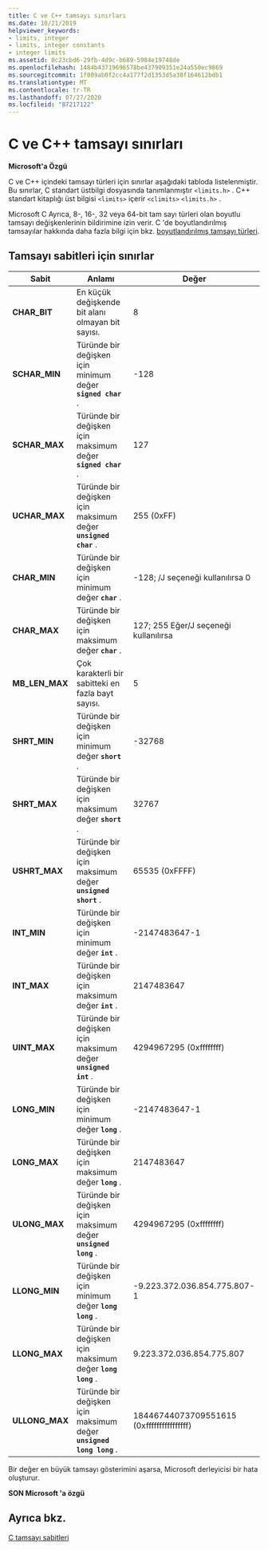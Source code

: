 ```yaml
---
title: C ve C++ tamsayı sınırları
ms.date: 10/21/2019
helpviewer_keywords:
- limits, integer
- limits, integer constants
- integer limits
ms.assetid: 0c23cbd6-29fb-4d9c-b689-5984e19748de
ms.openlocfilehash: 1484b43719696578be437909351e24a550ec9869
ms.sourcegitcommit: 1f009ab0f2cc4a177f2d1353d5a38f164612bdb1
ms.translationtype: MT
ms.contentlocale: tr-TR
ms.lasthandoff: 07/27/2020
ms.locfileid: "87217122"
---
```

# <a name="c-and-c-integer-limits"></a>C ve C++ tamsayı sınırları

**Microsoft'a Özgü**

C ve C++ içindeki tamsayı türleri için sınırlar aşağıdaki tabloda listelenmiştir. Bu sınırlar, C standart üstbilgi dosyasında tanımlanmıştır `<limits.h>` . C++ standart kitaplığı üst bilgisi `<limits>` içerir `<climits>` `<limits.h>` .

Microsoft C Ayrıca, 8-, 16-, 32 veya 64-bit tam sayı türleri olan boyutlu tamsayı değişkenlerinin bildirimine izin verir. C 'de boyutlandırılmış tamsayılar hakkında daha fazla bilgi için bkz. [boyutlandırılmış tamsayı türleri](../c-language/c-sized-integer-types.md).

## <a name="limits-on-integer-constants"></a>Tamsayı sabitleri için sınırlar

|**Sabit**|Anlamı|Değer|
|------------------|-------------|-----------|
|**CHAR_BIT**|En küçük değişkende bit alanı olmayan bit sayısı.|8|
|**SCHAR_MIN**|Türünde bir değişken için minimum değer **`signed char`** .|-128|
|**SCHAR_MAX**|Türünde bir değişken için maksimum değer **`signed char`** .|127|
|**UCHAR_MAX**|Türünde bir değişken için maksimum değer **`unsigned char`** .|255 (0xFF)|
|**CHAR_MIN**|Türünde bir değişken için minimum değer **`char`** .|-128; /J seçeneği kullanılırsa 0|
|**CHAR_MAX**|Türünde bir değişken için maksimum değer **`char`** .|127; 255 Eğer/J seçeneği kullanılırsa|
|**MB_LEN_MAX**|Çok karakterli bir sabitteki en fazla bayt sayısı.|5|
|**SHRT_MIN**|Türünde bir değişken için minimum değer **`short`** .|-32768|
|**SHRT_MAX**|Türünde bir değişken için maksimum değer **`short`** .|32767|
|**USHRT_MAX**|Türünde bir değişken için maksimum değer **`unsigned short`** .|65535 (0xFFFF)|
|**INT_MIN**|Türünde bir değişken için minimum değer **`int`** .|-2147483647-1|
|**INT_MAX**|Türünde bir değişken için maksimum değer **`int`** .|2147483647|
|**UINT_MAX**|Türünde bir değişken için maksimum değer **`unsigned int`** .|4294967295 (0xffffffff)|
|**LONG_MIN**|Türünde bir değişken için minimum değer **`long`** .|-2147483647-1|
|**LONG_MAX**|Türünde bir değişken için maksimum değer **`long`** .|2147483647|
|**ULONG_MAX**|Türünde bir değişken için maksimum değer **`unsigned long`** .|4294967295 (0xffffffff)|
|**LLONG_MIN**|Türünde bir değişken için minimum değer **`long long`** .|-9.223.372.036.854.775.807-1|
|**LLONG_MAX**|Türünde bir değişken için maksimum değer **`long long`** .|9.223.372.036.854.775.807|
|**ULLONG_MAX**|Türünde bir değişken için maksimum değer **`unsigned long long`** .|18446744073709551615 (0xffffffffffffffff)|

Bir değer en büyük tamsayı gösterimini aşarsa, Microsoft derleyicisi bir hata oluşturur.

**SON Microsoft 'a özgü**

## <a name="see-also"></a>Ayrıca bkz.

[C tamsayı sabitleri](../c-language/c-integer-constants.md)

